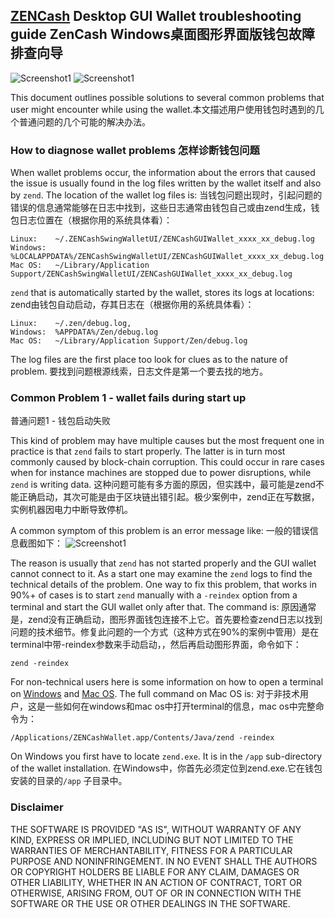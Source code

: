 ## [ZENCash](https://zensystem.io/) Desktop GUI Wallet troubleshooting guide     ZenCash Windows桌面图形界面版钱包故障排查向导

![Screenshot1](ZENChat_small.png "Chat Window") ![Screenshot1](ZENCashWalletMac_0.74.7_small.png "Wallet Window") 

This document outlines possible solutions to several common problems that user might encounter while using the wallet.本文描述用户使用钱包时遇到的几个普通问题的几个可能的解决办法。

### How to diagnose wallet problems 怎样诊断钱包问题

When wallet problems occur, the information about the errors that caused the issue is usually found in the log files written by the wallet itself and also by `zend`. The location of the wallet log files is:
当钱包问题出现时，引起问题的错误的信息通常能够在日志中找到，这些日志通常由钱包自己或由zend生成，钱包日志位置在（根据你用的系统具体看）：
```
Linux:    ~/.ZENCashSwingWalletUI/ZENCashGUIWallet_xxxx_xx_debug.log 
Windows:  %LOCALAPPDATA%/ZENCashSwingWalletUI/ZENCashGUIWallet_xxxx_xx_debug.log
Mac OS:   ~/Library/Application Support/ZENCashSwingWalletUI/ZENCashGUIWallet_xxxx_xx_debug.log
```
`zend` that is automatically started by the wallet, stores its logs at locations:
zend由钱包自动启动，存其日志在（根据你用的系统具体看）：
```
Linux:    ~/.zen/debug.log, 
Windows:  %APPDATA%/Zen/debug.log
Mac OS:   ~/Library/Application Support/Zen/debug.log
 ```
The log files are the first place too look for clues as to the nature of problem.
要找到问题根源线索，日志文件是第一个要去找的地方。

### Common Problem 1 - wallet fails during start up
普通问题1 - 钱包启动失败

This kind of problem may have multiple causes but the most frequent one in practice is that `zend` fails to start properly. The latter is in turn most commonly caused by block-chain corruption. This could occur 
in rare cases when for instance machines are stopped due to power disruptions, while `zend` is writing data.
这种问题可能有多方面的原因，但实践中，最可能是zend不能正确启动，其次可能是由于区块链出错引起。极少案例中，zend正在写数据，实例机器因电力中断导致停机。


A common symptom of this problem is an error message like: 一般的错误信息截图如下：
![Screenshot1](EOF_error.png "Chat Window") 

The reason is usually that `zend` has not started properly and the GUI wallet cannot connect to it. As a start
one may examine the `zend` logs to find the technical details of the problem. One way to fix this problem, that 
works in 90%+ of cases is to start `zend` manually with a `-reindex` option from a terminal and start the GUI wallet only after that. The command is:
原因通常是，zend没有正确启动，图形界面钱包连接不上它。首先要检查zend日志以找到问题的技术细节。修复此问题的一个方式（这种方式在90%的案例中管用）是在terminal中带-reindex参数来手动启动，，然后再启动图形界面，命令如下：

```
zend -reindex
```
For non-technical users here is some information on how to open a terminal on [Windows](https://www.lifewire.com/how-to-open-command-prompt-2618089) and [Mac OS](https://www.wikihow.com/Open-a-Terminal-Window-in-Mac). The full command on Mac OS is:
对于非技术用户，这是一些如何在windows和mac os中打开terminal的信息，mac os中完整命令为：

```
/Applications/ZENCashWallet.app/Contents/Java/zend -reindex
```
On Windows you first have to locate `zend.exe`. It is in the `/app` sub-directory of the wallet installation.
在Windows中，你首先必须定位到zend.exe.它在钱包安装的目录的`/app` 子目录中。

### Disclaimer

THE SOFTWARE IS PROVIDED "AS IS", WITHOUT WARRANTY OF ANY KIND, EXPRESS OR
IMPLIED, INCLUDING BUT NOT LIMITED TO THE WARRANTIES OF MERCHANTABILITY,
FITNESS FOR A PARTICULAR PURPOSE AND NONINFRINGEMENT. IN NO EVENT SHALL THE
AUTHORS OR COPYRIGHT HOLDERS BE LIABLE FOR ANY CLAIM, DAMAGES OR OTHER
LIABILITY, WHETHER IN AN ACTION OF CONTRACT, TORT OR OTHERWISE, ARISING FROM,
OUT OF OR IN CONNECTION WITH THE SOFTWARE OR THE USE OR OTHER DEALINGS IN THE
SOFTWARE.
